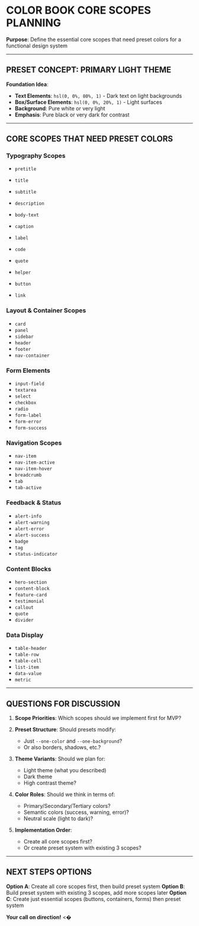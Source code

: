 # COLOR BOOK CORE SCOPES PLANNING

**Purpose**: Define the essential core scopes that need preset colors for a functional design system

---

## **PRESET CONCEPT: PRIMARY LIGHT THEME**

**Foundation Idea**: 
- **Text Elements**: `hsl(0, 0%, 80%, 1)` - Dark text on light backgrounds
- **Box/Surface Elements**: `hsl(0, 0%, 20%, 1)` - Light surfaces  
- **Background**: Pure white or very light
- **Emphasis**: Pure black or very dark for contrast

---

## **CORE SCOPES THAT NEED PRESET COLORS**

### **Typography Scopes**
- `pretitle`
- `title` 
- `subtitle` 
- `description`
- `body-text`
- `caption`
- `label`
- `code`
- `quote`
- `helper`

- `button`
- `link`

### **Layout & Container Scopes**
- `card`
- `panel`
- `sidebar`
- `header`
- `footer`
- `nav-container`

### **Form Elements**
- `input-field`
- `textarea`
- `select`
- `checkbox`
- `radio`
- `form-label`
- `form-error`
- `form-success`

### **Navigation Scopes**
- `nav-item`
- `nav-item-active`
- `nav-item-hover`
- `breadcrumb`
- `tab`
- `tab-active`

### **Feedback & Status**
- `alert-info`
- `alert-warning`
- `alert-error`
- `alert-success`
- `badge`
- `tag`
- `status-indicator`

### **Content Blocks**
- `hero-section`
- `content-block`
- `feature-card`
- `testimonial`
- `callout`
- `quote`
- `divider`

### **Data Display**
- `table-header`
- `table-row`
- `table-cell`
- `list-item`
- `data-value`
- `metric`

---

## **QUESTIONS FOR DISCUSSION**

1. **Scope Priorities**: Which scopes should we implement first for MVP?

2. **Preset Structure**: Should presets modify:
   - Just `--one-color` and `--one-background`?
   - Or also borders, shadows, etc.?

3. **Theme Variants**: Should we plan for:
   - Light theme (what you described)
   - Dark theme 
   - High contrast theme?

4. **Color Roles**: Should we think in terms of:
   - Primary/Secondary/Tertiary colors?
   - Semantic colors (success, warning, error)?
   - Neutral scale (light to dark)?

5. **Implementation Order**: 
   - Create all core scopes first?
   - Or create preset system with existing 3 scopes?

---

## **NEXT STEPS OPTIONS**

**Option A**: Create all core scopes first, then build preset system
**Option B**: Build preset system with existing 3 scopes, add more scopes later
**Option C**: Create just essential scopes (buttons, containers, forms) then preset system

**Your call on direction!** <�